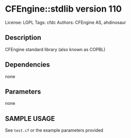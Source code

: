 # CFEngine::stdlib version 110

License: LGPL
Tags: cfdc
Authors: CFEngine AS, ahdinosaur

## Description
CFEngine standard library (also known as COPBL)

## Dependencies
none

## Parameters
none

## SAMPLE USAGE
See `test.cf` or the example parameters provided

